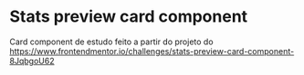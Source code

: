 # Stats preview card component
 Card component de estudo feito a partir do projeto do https://www.frontendmentor.io/challenges/stats-preview-card-component-8JqbgoU62
